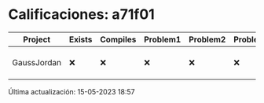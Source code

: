 # Calificaciones: a71f01
|Project|Exists|Compiles|Problem1|Problem2|Problem3|Extra|CommitHash|CommitDate|CheckDate|Comments|DueDate|Grade|
|-|-|-|-|-|-|-|-|-|-|-|-|-|
|GaussJordan|❌|❌|❌|❌|❌|❌|NA|NA|15-05-2023 18:57:54|No se encontró el archivo en PracticasCompuI/GaussJordan/GaussJordan.cpp|29-03-2023 21:00:00|5|

Última actualización: 15-05-2023 18:57